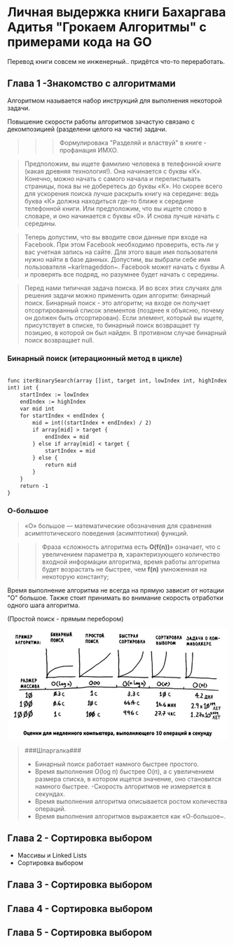 # Личная выдержка книги Бахаргава Адитья "Грокаем Алгоритмы" с примерами кода на GO #


Перевод книги совсем не инженерный.. придётся что-то переработать.

## Глава 1 -Знакомство с алгоритмами ##

Алгоритмом называется набор инструкций для выполнения некоторой 
задачи. 

Повышение скорости работы алгоритмов зачастую связано с декомпозицией (разделени целого на части) задачи. 

>>>Формулировака "Разделяй и властвуй" в книге - профанация ИМХО. 

> Предположим, вы ищете фамилию человека в телефонной книге (какая древняя технология!). Она начинается с буквы «К». Конечно, можно начать с самого начала и перелистывать страницы, пока вы не доберетесь до буквы «К». Но скорее всего для ускорения поиска лучше раскрыть книгу на середине: ведь буква «К» должна находиться где-то ближе к середине телефонной книги. Или предположим, что вы ищете слово в словаре, и оно начинается с буквы «0». И снова лучше начать с середины.

> Теперь допустим, что вы вводите свои данные при входе на Facebook. При этом Facebook необходимо проверить, есть ли у вас учетная запись на сайте. Для этого ваше имя пользователя нужно найти в базе данных. Допустим, вы выбрали себе имя пользователя ~karlrnageddon~. Facebook может начать с буквы А и проверять все подряд, но разумнее будет начать с середины. 

> Перед нами типичная задача поиска. И во всех этих случаях для решения задачи можно применить один алгоритм: бинарный поиск. Бинарный поиск - это алгоритм; на входе он получает отсортированный список элементов (позднее я объясню, почему он должен быть отсортирован). Если элемент, который вы ищете, присутствует в списке, то бинарный поиск возвращает ту позицию, в которой он был найден. В противном случае бинарный поиск возвращает null. 

### Бинарный поиск (итерационный метод в цикле) ###

``` package main

func iterBinarySearch(array []int, target int, lowIndex int, highIndex int) int {
	startIndex := lowIndex
	endIndex := highIndex
	var mid int
	for startIndex < endIndex {
		mid = int((startIndex + endIndex) / 2)
		if array[mid] > target {
			endIndex = mid
		} else if array[mid] < target {
			startIndex = mid
		} else {
			return mid
		}
	}
	return -1
}
```


### О-большое ###

>«O» большое  — математические обозначения для сравнения асимптотического поведения (асимптотики) функций. 

>> Фраза «сложность алгоритма есть  **O(f(n))**» означает, что с увеличением параметра **n**, характеризующего количество входной информации алгоритма, время работы алгоритма будет возрастать не быстрее, чем **f(n)** умноженная на некоторую константу;

Время выполнение алгоритма не всегда на прямую зависит от нотации "О" большое. Также стоит принимать во внимание скорость отработки одного шага алгоритма.

(Простой поиск - прямым перебором)

![OBigPic](./images/OBigPic.png )

> ###Шпаргалка### 
>-  Бинарный поиск работает намного быстрее простого. 
>- Время выполнения O(log п) быстрее О(п), а с увеличением размера списка, в котором ищется значение, оно становится намного быстрее. 
>-Скорость алгоритмов не измеряется в секундах. 
>- Время выполнения алгоритма описывается ростом количества операций. 
>- Время выполнения алгоритмов выражается как «О-большое~.

## Глава 2 - Сортировка выбором ## 

- Массивы и Linked Lists
- Сортировка выбором

## Глава 3 - Сортировка выбором ## 

## Глава 4 - Сортировка выбором ## 

## Глава 5 - Сортировка выбором ## 
